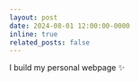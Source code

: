 ```yaml
---
layout: post
date: 2024-08-01 12:00:00-0000
inline: true
related_posts: false
---
```


I build my personal webpage :sparkles: